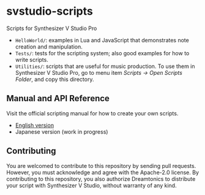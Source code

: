 svstudio-scripts
===
Scripts for Synthesizer V Studio Pro

* `HelloWorld/`: examples in Lua and JavaScript that demonstrates note creation and manipulation.
* `Tests/`: tests for the scripting system; also good examples for how to write scripts.
* `Utilities/`: scripts that are useful for music production. To use them in Synthesizer V Studio Pro, go to menu item *Scripts -> Open Scripts Folder*, and copy this directory.

## Manual and API Reference

Visit the official scripting manual for how to create your own scripts.

* [English version](https://dreamtonics.com/synthv/scripting/)
* Japanese version (work in progress)

## Contributing

You are welcomed to contribute to this repository by sending pull requests. However, you must acknowledge and agree with the Apache-2.0 license. By contributing to this repository, you also authorize Dreamtonics to distribute your script with Synthesizer V Studio, without warranty of any kind.

